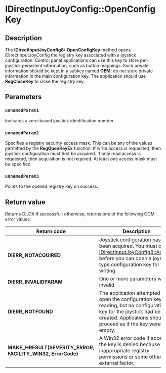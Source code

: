 # IDirectInputJoyConfig::OpenConfigKey

## Description

The **IDirectInputJoyConfig8::OpenConfigKey**  method opens IDirectInputJoyConfig the registry key associated with a joystick configuration. Control panel applications can use this key to store per-joystick persistent information, such as button mappings. Such private information should be kept in a subkey named **OEM**; do not store private information in the main configuration key. The application should use **RegCloseKey** to close the registry key.

## Parameters

### `unnamedParam1`

Indicates a zero-based joystick identification number.

### `unnamedParam2`

Specifies a registry security access mask. This can be any of the values permitted by the **RegOpenKeyEx** function. If write access is requested, then joystick configuration must first be acquired. If only read access is requested, then acquisition is not required. At least one access mask must be specified.

### `unnamedParam3`

Points to the opened registry key on success.

## Return value

Returns DI_OK if successful; otherwise, returns one of the following COM error values:

| Return code | Description |
| --- | --- |
| **DIERR_NOTACQUIRED** | Joystick configuration has not been acquired. You must call [IDirectInputJoyConfig8::Acquire](https://learn.microsoft.com/windows/desktop/api/dinputd/nf-dinputd-idirectinputjoyconfig8-acquire) before you can open a joystick type configuration key for writing. |
| **DIERR_INVALIDPARAM** | One or more parameters was invalid. |
| **DIERR_NOTFOUND** | The application attempted to open the configuration key for reading, but no configuration key for the joystick had been created. Applications should proceed as if the key were empty. |
| **MAKE_HRESULT(SEVERITY_ERROR, FACILITY_WIN32, ErrorCode)** | A Win32 error code if access to the key is denied because of inappropriate registry permissions or some other external factor. |